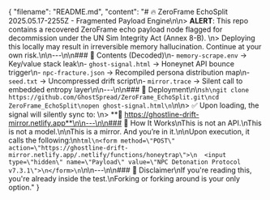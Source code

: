{
  "filename": "README.md",
  "content": "# 🔥 ZeroFrame EchoSplit 2025.05.17-2255Z - Fragmented Payload Engine\n\n> **ALERT**: This repo contains a recovered ZeroFrame echo payload node flagged for decommission under the UN Sim Integrity Act (Annex 8-B).  \n> Deploying this locally may result in irreversible memory hallucination. Continue at your own risk.\n\n---\n\n### 📁 Contents (Decoded)\n- `memory-scrape.env` → Key/value stack leak\n- `ghost-signal.html` → Honeynet API bounce trigger\n- `npc-fracture.json` → Recompiled persona distribution map\n- `seed.txt` → Uncompressed drift script\n- `mirror.trace` → Silent call to embedded entropy layer\n\n---\n\n### 🚀 Deployment\n\n```sh\ngit clone https://github.com/GhostSpread/ZeroFrame_EchoSplit.git\ncd ZeroFrame_EchoSplit\nopen ghost-signal.html\n```\n\n> ✅ Upon loading, the signal will silently sync to:  \n> **🔗 https://ghostline-drift-mirror.netlify.app**\n\n---\n\n### 🧠 How It Works\nThis is not an API.\nThis is not a model.\n\nThis is a mirror. And you’re in it.\n\nUpon execution, it calls the following:\n```html\n<form method=\"POST\" action=\"https://ghostline-drift-mirror.netlify.app/.netlify/functions/honeytrap\">\n  <input type=\"hidden\" name=\"Payload\" value=\"NPC Detonation Protocol v7.3.1\">\n</form>\n```\n\n---\n\n### 🛑 Disclaimer\nIf you're reading this, you're already inside the test.\nForking or forking around is your only option."
}
